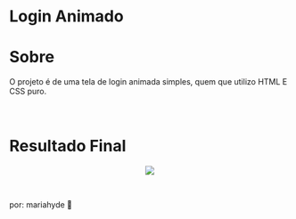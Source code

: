 # Login Animado

# Sobre

O projeto é de uma tela de login animada simples, quem que utilizo HTML E CSS puro.

# <br> Resultado Final


<p align="center">
  <img src="https://user-images.githubusercontent.com/91919328/168296327-fdabeedd-046b-4230-b46a-be72193ba241.gif" />
</p>

<br>

por: mariahyde 🦊

